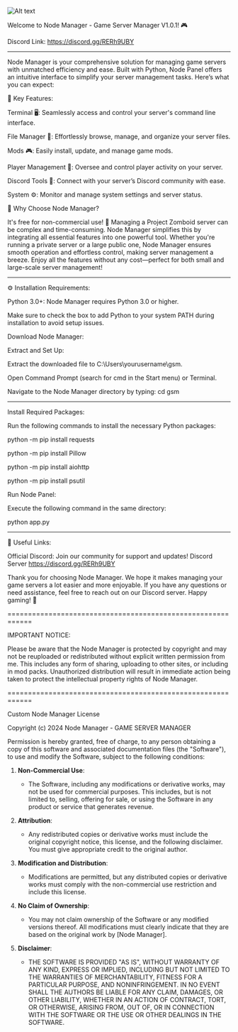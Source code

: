 ![Alt text](https://steamuserimages-a.akamaihd.net/ugc/2413453859111980565/63252111844D611F362138EEB1CB5EC4DF4FADB0/?imw=637&imh=358&ima=fit&impolicy=Letterbox&imcolor=%23000000&letterbox=true)

Welcome to Node Manager - Game Server Manager V1.0.1! 🎮

Discord Link: 
https://discord.gg/RERh9UBY

-------------------------------------------

Node Manager is your comprehensive solution for managing game servers with unmatched efficiency and ease. Built with Python, Node Panel offers an intuitive interface to simplify your server management tasks. Here’s what you can expect:

🚀 Key Features:

Terminal 🖥️: Seamlessly access and control your server's command line interface.

File Manager 📂: Effortlessly browse, manage, and organize your server files.

Mods 🎮: Easily install, update, and manage game mods.

Player Management 👥: Oversee and control player activity on your server.

Discord Tools 💬: Connect with your server’s Discord community with ease.

System ⚙️: Monitor and manage system settings and server status.

🌟 Why Choose Node Manager?

It's free for non-commercial use! 🚀 Managing a Project Zomboid server can be complex and time-consuming. Node Manager simplifies this by integrating all essential features into one powerful tool. Whether you're running a private server or a large public one, Node Manager ensures smooth operation and effortless control, making server management a breeze. Enjoy all the features without any cost—perfect for both small and large-scale server management!

-------------------------------------------

⚙️ Installation Requirements:

Python 3.0+: Node Manager requires Python 3.0 or higher.

Make sure to check the box to add Python to your system PATH during installation to avoid setup issues.

Download Node Manager:

Extract and Set Up:

Extract the downloaded file to C:\Users\yourusername\gsm.

Open Command Prompt (search for cmd in the Start menu) or Terminal.

Navigate to the Node Manager directory by typing: cd gsm

-------------------------------------------

Install Required Packages:

Run the following commands to install the necessary Python packages:

python -m pip install requests

python -m pip install Pillow

python -m pip install aiohttp

python -m pip install psutil

Run Node Panel:

Execute the following command in the same directory:

python app.py

-------------------------------------------

🔗 Useful Links:

Official Discord: Join our community for support and updates! Discord Server
https://discord.gg/RERh9UBY

Thank you for choosing Node Manager. We hope it makes managing your game servers a lot easier and more enjoyable. If you have any questions or need assistance, feel free to reach out on our Discord server. Happy gaming! 🚀

============================================================

IMPORTANT NOTICE:

Please be aware that the Node Manager is protected by copyright and may not be reuploaded or redistributed without explicit written permission from me. This includes any form of sharing, uploading to other sites, or including in mod packs. Unauthorized distribution will result in immediate action being taken to protect the intellectual property rights of Node Manager.

============================================================

Custom Node Manager License

Copyright (c) 2024 Node Manager - GAME SERVER MANAGER 

Permission is hereby granted, free of charge, to any person obtaining a copy
of this software and associated documentation files (the "Software"), to use
and modify the Software, subject to the following conditions:

1. **Non-Commercial Use**:
   - The Software, including any modifications or derivative works, may not be used for commercial purposes. This includes, but is not limited to, selling, offering for sale, or using the Software in any product or service that generates revenue.

2. **Attribution**:
   - Any redistributed copies or derivative works must include the original copyright notice, this license, and the following disclaimer. You must give appropriate credit to the original author.

3. **Modification and Distribution**:
   - Modifications are permitted, but any distributed copies or derivative works must comply with the non-commercial use restriction and include this license.

4. **No Claim of Ownership**:
   - You may not claim ownership of the Software or any modified versions thereof. All modifications must clearly indicate that they are based on the original work by [Node Manager].

5. **Disclaimer**:
   - THE SOFTWARE IS PROVIDED "AS IS", WITHOUT WARRANTY OF ANY KIND, EXPRESS OR IMPLIED, INCLUDING BUT NOT LIMITED TO THE WARRANTIES OF MERCHANTABILITY, FITNESS FOR A PARTICULAR PURPOSE, AND NONINFRINGEMENT. IN NO EVENT SHALL THE AUTHORS BE LIABLE FOR ANY CLAIM, DAMAGES, OR OTHER LIABILITY, WHETHER IN AN ACTION OF CONTRACT, TORT, OR OTHERWISE, ARISING FROM, OUT OF, OR IN CONNECTION WITH THE SOFTWARE OR THE USE OR OTHER DEALINGS IN THE SOFTWARE.
